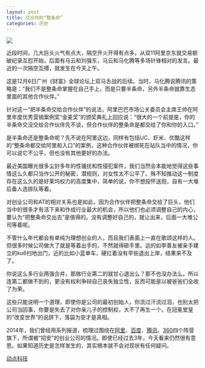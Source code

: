 ```yaml
---
layout: post
title: 交出你的“整条命”
categories: 历史
---
```

![](https://ws1.sinaimg.cn/large/4b91f9d5ly1fvcokclpfuj20sg0g9jvf.jpg)

近段时间，几大巨头火气有点大，隔空开火开得有点多。从双11阿里京东就交易额破纪录互怼开始，后面有马云和刘强东，马云和马化腾等多场针锋相对的发言。最近的一次隔空互搏，就发生在今天上午。

这是12月6日广州《财富》全球论坛上双马舌战的后续。当时，马化腾说腾讯的策略是：“我们不是整条命掌握在自己手上，而是只要半条命，另外半条命就靠生态里面的其他合作伙伴。”

针对这一“把半条命交给合作伙伴”的说法，阿里巴巴市场公关委员会主席王帅在阿里年度优秀营销案例奖“金麦奖”的颁奖典礼上回应说：“很大的一个前提是，你的半条命交没交给合作伙伴先不谈，但合作伙伴的整条命是都交给了你和你的入口。”

是半条命还是整条命呢？先不说在阿里这边，同样有包括UC、虾米、优酷这样的“整条命都交给阿里和入口”的案例，这种合作伙伴被绑死在站队当中的情况，你可以说它不公平，但也没有其他更好的办法。

最近美国曝光很多尘封多年的性骚扰和性侵犯案件，我们当然会本能地觉得这些事情这么久都只当作公开的秘密，潜规则，对女性太不公平了。殊不知推动这一制度存在这么久的是好莱坞权力的高度集中，简单的说，你不想投怀送抱，自有一大堆后备人选排队等着。

对创业公司和AT的相对关系也是如此，因为合作伙伴把整条命交给了巨头，他们当中的很多才有活下来和作成行业最大的机会，所以他们也必须调整自己的内心，要认为“把整条命交出去”是值得的。没有调整好自己的，就让出来，后面一大堆公司等着呢。

不管什么年代都会有单纯为理想创业的人，而且我们表面上一直在歌颂这样的人。但很多时候公司做大了就是等着出手的，不然就得砸手里。远的如李善友被亲手建立的ku6扫地出门，近的比如小蓝单车，硬扛着没有早些退出上岸，结果来不及了。

你说这么多行业两强合并，那做行业第二的就甘心退出么？那不也没办法么。所以连第二都做不到的，更没有权利争辩自己丧失独立性，反而可能是以被爸爸们全收了为荣。

这些只能说明一个道理，即使你是公司的最初创始人，你流过汗流过泪，也别太把公司当回事，你要是失去了对你亲儿子的控制权，大不了再生一个。在冠冕堂皇的“改变世界”的说辞下，落袋为安才是真相。

2014年，我们曾经用系列报道，梳理过围绕在[阿里](https://cn.technode.com/post/2014-04-29/zhaoan-series-alibaba/)、[百度](https://cn.technode.com/post/2014-05-15/zhaoan-series-baidu/)、[腾讯](https://cn.technode.com/post/2014-06-06/zhaoan-series-tencent/)、[360](https://cn.technode.com/post/2014-06-13/zhaoan-series-qihoo360/)四个阵营旗下，所谓被“招安”的创业公司的情况。即使已经过去3年，今天看来仍然很有意思。如果知道历史是怎样发生的，其实根本就不会对现状有任何疑问。

[动点科技](https://cn.technode.com/post/2017-12-19/hts-171219/)

